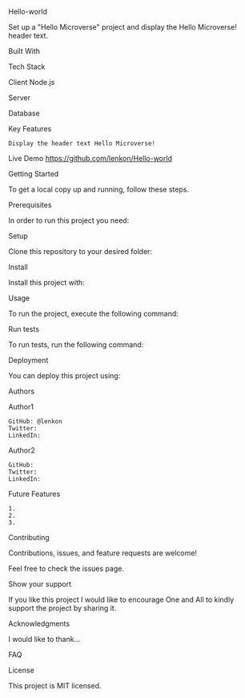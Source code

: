 Hello-world

Set up a "Hello Microverse" project and display the Hello Microverse! header text.

Built With

Tech Stack

Client
    Node.js

Server
    
Database

Key Features

    Display the header text Hello Microverse!

Live Demo
https://github.com/lenkon/Hello-world

Getting Started

To get a local copy up and running, follow these steps.

Prerequisites

In order to run this project you need:

Setup

Clone this repository to your desired folder:

Install

Install this project with:

Usage

To run the project, execute the following command:

Run tests

To run tests, run the following command:

Deployment

You can deploy this project using:

Authors

Author1

    GitHub: @lenkon
    Twitter: 
    LinkedIn: 

Author2

    GitHub: 
    Twitter:
    LinkedIn:


Future Features

    1. 
    2.
    3.

Contributing

Contributions, issues, and feature requests are welcome!

Feel free to check the issues page.

Show your support

If you like this project I would like to encourage One and All to kindly support the project by sharing it.

Acknowledgments

I would like to thank...

FAQ

License

This project is MIT licensed.